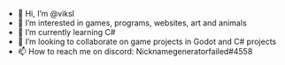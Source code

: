 - 👋 Hi, I’m @viksl
- 👀 I’m interested in games, programs, websites, art and animals
- 🌱 I’m currently learning C#
- 💞️ I’m looking to collaborate on game projects in Godot and C# projects
- 📫 How to reach me on discord: Nicknamegeneratorfailed#4558

<!---
viksl/viksl is a ✨ special ✨ repository because its `README.md` (this file) appears on your GitHub profile.
You can click the Preview link to take a look at your changes.
--->
